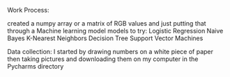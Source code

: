 Work Process:

 created a numpy array or a matrix of RGB values and just putting that through a Machine learning model
models to try:
  Logistic Regression
  Naive Bayes
  K-Nearest Neighbors
  Decision Tree
  Support Vector Machines

Data collection:
  I started by drawing numbers on a white piece of paper then taking pictures and downloading them on my computer in the Pycharms directory

